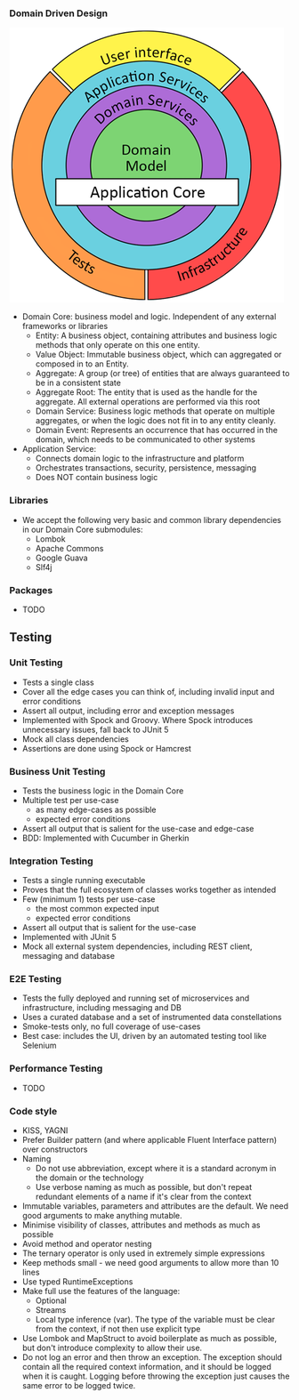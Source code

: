 ### Domain Driven Design

![ddd.png](images/ddd.png)

* Domain Core: business model and logic. Independent of any external frameworks or libraries
    * Entity: A business object, containing attributes and business logic methods that only operate on this one entity.
    * Value Object: Immutable business object, which can aggregated or composed in to an Entity.
    * Aggregate: A group (or tree) of entities that are always guaranteed to be in a consistent state
    * Aggregate Root: The entity that is used as the handle for the aggregate. All external operations are performed via
      this root
    * Domain Service: Business logic methods that operate on multiple aggregates, or when the logic does not fit in to
      any entity cleanly.
    * Domain Event: Represents an occurrence that has occurred in the domain, which needs to be communicated to other
      systems
* Application Service:
    * Connects domain logic to the infrastructure and platform
    * Orchestrates transactions, security, persistence, messaging
    * Does NOT contain business logic

### Libraries

* We accept the following very basic and common library dependencies in our Domain Core submodules:
    * Lombok
    * Apache Commons
    * Google Guava
    * Slf4j

### Packages

* TODO

## Testing

### Unit Testing

* Tests a single class
* Cover all the edge cases you can think of, including invalid input and error conditions
* Assert all output, including error and exception messages
* Implemented with Spock and Groovy. Where Spock introduces unnecessary issues, fall back to JUnit 5
* Mock all class dependencies
* Assertions are done using Spock or Hamcrest

### Business Unit Testing

* Tests the business logic in the Domain Core
* Multiple test per use-case
    * as many edge-cases as possible
    * expected error conditions
* Assert all output that is salient for the use-case and edge-case
* BDD: Implemented with Cucumber in Gherkin

### Integration Testing

* Tests a single running executable
* Proves that the full ecosystem of classes works together as intended
* Few (minimum 1) tests per use-case
    * the most common expected input
    * expected error conditions
* Assert all output that is salient for the use-case
* Implemented with JUnit 5
* Mock all external system dependencies, including REST client, messaging and database

### E2E Testing

* Tests the fully deployed and running set of microservices and infrastructure, including messaging and DB
* Uses a curated database and a set of instrumented data constellations
* Smoke-tests only, no full coverage of use-cases
* Best case: includes the UI, driven by an automated testing tool like Selenium

### Performance Testing

* TODO

### Code style

* KISS, YAGNI
* Prefer Builder pattern (and where applicable Fluent Interface pattern) over constructors
* Naming
    * Do not use abbreviation, except where it is a standard acronym in the domain or the technology
    * Use verbose naming as much as possible, but don't repeat redundant elements of a name if it's clear from the
      context
* Immutable variables, parameters and attributes are the default. We need good arguments to make anything mutable.
* Minimise visibility of classes, attributes and methods as much as possible
* Avoid method and operator nesting
* The ternary operator is only used in extremely simple expressions
* Keep methods small - we need good arguments to allow more than 10 lines
* Use typed RuntimeExceptions
* Make full use the features of the language:
    * Optional
    * Streams
    * Local type inference (var). The type of the variable must be clear from the context, if not then use explicit type
* Use Lombok and MapStruct to avoid boilerplate as much as possible, but don't introduce complexity to allow their use.
* Do not log an error and then throw an exception. The exception should contain all the required context information,
  and it should be logged when it is caught. Logging before throwing the exception just causes the same error to be
  logged twice.
